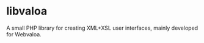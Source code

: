 libvaloa
========

A small PHP library for creating XML+XSL user interfaces, mainly developed for Webvaloa.
